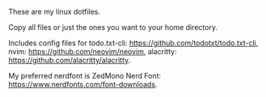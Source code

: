 These are my linux dotfiles.

Copy all files or just the ones you want to your home directory.

Includes config files for todo.txt-cli: https://github.com/todotxt/todo.txt-cli,
nvim: https://github.com/neovim/neovim, alacritty: https://github.com/alacritty/alacritty.

My preferred nerdfont is ZedMono Nerd Font: https://www.nerdfonts.com/font-downloads.
